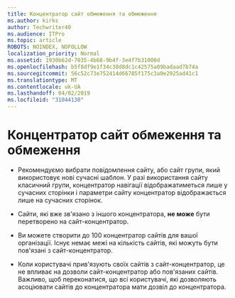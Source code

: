 ```yaml
---
title: Концентратор сайт обмеження та обмеження
ms.author: kirks
author: Techwriter40
ms.audience: ITPro
ms.topic: article
ROBOTS: NOINDEX, NOFOLLOW
localization_priority: Normal
ms.assetid: 1930b62d-7035-4b68-9b4f-3e4f7b31000d
ms.openlocfilehash: b5f8df9e1f34c38d8dc1c42575a09badaad7b74a
ms.sourcegitcommit: 56c52c73e752414d66785f175c3a0e2925ad41c1
ms.translationtype: MT
ms.contentlocale: uk-UA
ms.lasthandoff: 04/02/2019
ms.locfileid: "31044130"
---
```

# <a name="hub-site-limits-and-restrictions"></a>Концентратор сайт обмеження та обмеження


- Рекомендуємо вибрати повідомлення сайту, або сайт групи, який використовує нові сучасні шаблон. У разі використання сайту класичний групи, концентратор навігації відображатиметься лише у сучасних сторінки і параметри сайту концентратор відображається лише на сучасних сторінок.


- Сайти, які вже зв'язано з іншого концентратора, **не може** бути перетворено на сайт-концентратор.


- Ви можете створити до 100 концентратор сайтів для вашої організації. Існує немає межі на кількість сайтів, які можуть бути пов'язані з сайт-концентратор.


- Коли користувачі прив'язують своїх сайтів з сайт-концентратор, це не впливає на дозволи сайт-концентратор або пов'язаних сайтів. Важливо, щоб переконатися, що всі користувачі, які дозволяють асоціювати сайтів до концентратора мати дозвіл до концентратора.

